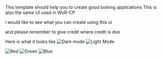 This template should help you to create good looking applications
This is also the same UI used in WoR-CP

i would like to see what you can create using this ui

and please remember to give credit where credit is due


Here is what it looks like
![Dark mode](https://user-images.githubusercontent.com/72354122/119581791-f3217900-bdcb-11eb-802c-5e34f90c566f.png)
![Light Mode](https://user-images.githubusercontent.com/72354122/119581801-f74d9680-bdcb-11eb-96f6-73416be6b5fa.png)

![Red](https://user-images.githubusercontent.com/72354122/119581805-f9175a00-bdcb-11eb-937b-f78c859be170.png)
![Green](https://user-images.githubusercontent.com/72354122/119581806-fa488700-bdcb-11eb-821c-451c832b769e.png)
![Blue](https://user-images.githubusercontent.com/72354122/119581808-fb79b400-bdcb-11eb-82db-3aac3f3e90d9.png)
